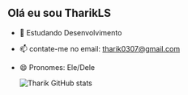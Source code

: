 ## Olá eu sou TharikLS
- 🌱 Estudando Desenvolvimento 
- 📫 contate-me no email: tharik0307@gmail.com
- 😄 Pronomes: Ele/Dele

  ![Tharik GitHub stats](https://github-readme-stats.vercel.app/api?username=tharikls&show_icons=true&theme=synthwave)
